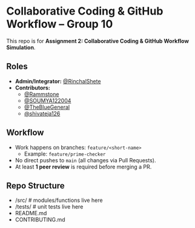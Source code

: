 # Collaborative Coding & GitHub Workflow – Group 10
This repo is for **Assignment 2: Collaborative Coding & GitHub Workflow Simulation**.

## Roles
- **Admin/Integrator:** [@RinchalShete](https://github.com/RinchalShete)  
- **Contributors:**  
  - [@Rammstone](https://github.com/Rammstone)  
  - [@SOUMYA122004](https://github.com/SOUMYA122004)  
  - [@TheBlueGeneral](https://github.com/TheBlueGeneral)
  - [@shivateja126](https://github.com/shivateja126) 

## Workflow
- Work happens on branches: `feature/<short-name>`  
  - Example: `feature/prime-checker`  
- No direct pushes to `main` (all changes via Pull Requests).  
- At least **1 peer review** is required before merging a PR.  

## Repo Structure 
- /src/ # modules/functions live here
- /tests/ # unit tests live here
- README.md
- CONTRIBUTING.md
